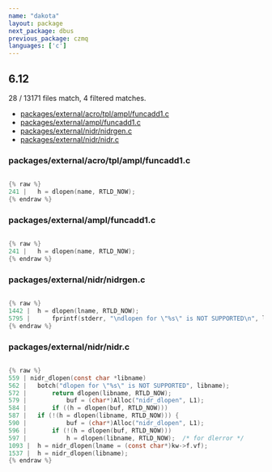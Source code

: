 ```yaml
---
name: "dakota"
layout: package
next_package: dbus
previous_package: czmq
languages: ['c']
---
```

## 6.12
28 / 13171 files match, 4 filtered matches.

 - [packages/external/acro/tpl/ampl/funcadd1.c](#packagesexternalacrotplamplfuncadd1c)
 - [packages/external/ampl/funcadd1.c](#packagesexternalamplfuncadd1c)
 - [packages/external/nidr/nidrgen.c](#packagesexternalnidrnidrgenc)
 - [packages/external/nidr/nidr.c](#packagesexternalnidrnidrc)

### packages/external/acro/tpl/ampl/funcadd1.c

```c

{% raw %}
241 | 	h = dlopen(name, RTLD_NOW);
{% endraw %}

```
### packages/external/ampl/funcadd1.c

```c

{% raw %}
241 | 	h = dlopen(name, RTLD_NOW);
{% endraw %}

```
### packages/external/nidr/nidrgen.c

```c

{% raw %}
1442 | 	h = dlopen(lname, RTLD_NOW);
5795 | 		fprintf(stderr, "\ndlopen for \"%s\" is NOT SUPPORTED\n", libname);
{% endraw %}

```
### packages/external/nidr/nidr.c

```c

{% raw %}
559 | nidr_dlopen(const char *libname)
562 | 	botch("dlopen for \"%s\" is NOT SUPPORTED", libname);
572 | 		return dlopen(libname, RTLD_NOW);
579 | 			buf = (char*)Alloc("nidr_dlopen", L1);
584 | 		if ((h = dlopen(buf, RTLD_NOW)))
587 | 	if (!(h = dlopen(libname, RTLD_NOW))) {
590 | 			buf = (char*)Alloc("nidr_dlopen", L1);
596 | 		if (!(h = dlopen(buf, RTLD_NOW)))
597 | 			h = dlopen(libname, RTLD_NOW); 	/* for dlerror */
1093 | 	h = nidr_dlopen(lname = (const char*)kw->f.vf);
1537 | 	h = nidr_dlopen(libname);
{% endraw %}

```